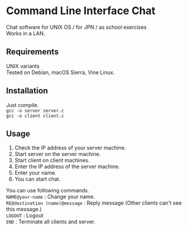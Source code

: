 # Command Line Interface Chat
Chat software for UNIX OS / for JPN / as school exercises  
Works in a LAN.

## Requirements
UNIX variants  
Tested on Debian, macOS Sierra, Vine Linux.

## Installation
Just compile.  
`gcc -o server server.c`  
`gcc -o client client.c`

## Usage
1. Check the IP address of your server machine.  
2. Start server on the server machine.  
3. Start client on client machines.  
4. Enter the IP address of the server machine.  
5. Enter your name.  
6. You can start chat.

You can use following commands.  
`NAME@your-name` : Change your name.  
`RE@destination (name)@message` : Reply message (Other clients can't see this message.)  
`LOGOUT` : Logout  
`END` : Terminate all clients and server.
